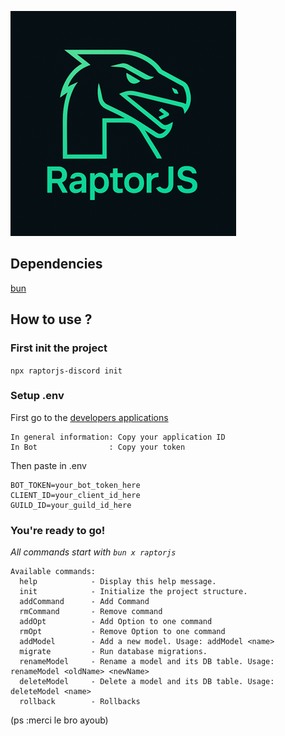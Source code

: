 ![Logo raptorjs](./img/raptorlogo.webp)

## Dependencies

[bun](https://bun.sh/)

## How to use ?

### First init the project

```npx raptorjs-discord init```

### Setup .env

First go to the [developers applications](https://discord.com/developers/applications)
```
In general information: Copy your application ID
In Bot                : Copy your token
```

Then paste in .env

```
BOT_TOKEN=your_bot_token_here
CLIENT_ID=your_client_id_here
GUILD_ID=your_guild_id_here
```

### You're ready to go!

*All commands start with `bun x raptorjs`*

```
Available commands:
  help            - Display this help message.
  init            - Initialize the project structure.
  addCommand      - Add Command
  rmCommand       - Remove command
  addOpt          - Add Option to one command
  rmOpt           - Remove Option to one command
  addModel        - Add a new model. Usage: addModel <name>
  migrate         - Run database migrations.
  renameModel     - Rename a model and its DB table. Usage: renameModel <oldName> <newName>
  deleteModel     - Delete a model and its DB table. Usage: deleteModel <name>
  rollback        - Rollbacks
```

(ps :merci le bro ayoub)
